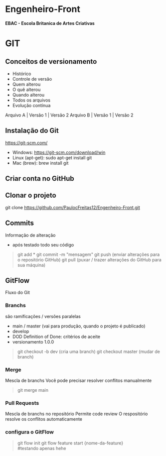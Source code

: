 # Engenheiro-Front

#### EBAC - Escola Britanica de Artes Criativas

# GIT
## Conceitos de versionamento
 - Histórico
 - Controle de versão
 - Quem alterou
 - O quê alterou
 - Quando alterou
 - Todos os arquivos
 - Evolução contínua

 Arquivo A  | Versão 1 | Versão 2
 Arquivo B  | Versão 1 | Versão 2

 ## Instalação do Git
https://git-scm.com/

- Windows: https://git-scm.com/download/win
- Linux (apt-get): sudo apt-get install git
- Mac (brew): brew install git

 ## Criar conta no GitHub

 ## Clonar o projeto
 git clone  https://github.com/PaulocFreitas12/Engenheiro-Front.git

 ## Commits
 Informação de alteração
 - após testado todo seu código
 > git add *
 > git commit -m "mensagem"
 > git push (enviar alterações para o repositório GitHub)
 > git pull (puxar / trazer alterações do GitHub para sua máquina)

## GitFlow
Fluxo do Git

### Branchs
são ramificações / versões paralelas

- main / master (vai para produção, quando o projeto é publicado)
- develop 
- DOD Definition of Done: critérios de aceite
- versionamento 1.0.0

> git checkout -b dev (cria uma branch)
> git checkout master (mudar de branch)


### Merge
Mescla de branchs
Você pode precisar resolver conflitos manualmente

> git merge main 

### Pull Requests
Mescla de branchs no repositório
Permite code review
O respositório resolve os conflitos automaticamente


### configura o GitFlow
> git flow init
> git flow feature start {nome-da-feature}     
#testando apenas hehe